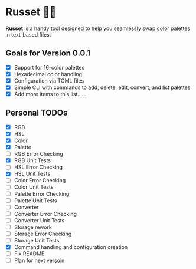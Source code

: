 # Russet 🎨🦀

**Russet** is a handy tool designed to help you seamlessly swap color palettes in text-based files.

## Goals for Version 0.0.1

- [x] Support for 16-color palettes
- [x] Hexadecimal color handling
- [x] Configuration via TOML files
- [x] Simple CLI with commands to add, delete, edit, convert, and list palettes
- [x] Add more items to this list......

## Personal TODOs
- [x] RGB 
- [x] HSL 
- [x] Color 
- [x] Palette
- [ ] RGB Error Checking
- [x] RGB Unit Tests
- [ ] HSL Error Checking
- [x] HSL Unit Tests
- [ ] Color Error Checking
- [ ] Color Unit Tests
- [ ] Palette Error Checking
- [ ] Palette Unit Tests
- [ ] Converter
- [ ] Converter Error Checking
- [ ] Converter Unit Tests
- [ ] Storage rework
- [ ] Storage Error Checking
- [ ] Storage Unit Tests
- [x] Command handling and configuration creation
- [ ] Fix README
- [ ] Plan for next versoin
